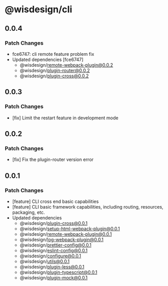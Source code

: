 # @wisdesign/cli

## 0.0.4

### Patch Changes

- fce6747: cli remote feature problem fix
- Updated dependencies [fce6747]
  - @wisdesign/remote-webpack-plugin@0.0.2
  - @wisdesign/plugin-router@0.0.2
  - @wisdesign/plugin-cross@0.0.2

## 0.0.3

### Patch Changes

- [fix] Limit the restart feature in development mode

## 0.0.2

### Patch Changes

- [fix] Fix the plugin-router version error

## 0.0.1

### Patch Changes

- [feature] CLI cross end basic capabilities
- [feature] CLI basic framework capabilities, including routing, resources, packaging, etc.
- Updated dependencies
  - @wisdesign/plugin-cross@0.0.1
  - @wisdesign/setup-html-webpack-plugin@0.0.1
  - @wisdesign/remote-webpack-plugin@0.0.1
  - @wisdesign/log-webpack-plugin@0.0.1
  - @wisdesign/prettier-config@0.0.1
  - @wisdesign/eslint-config@0.0.1
  - @wisdesign/configure@0.0.1
  - @wisdesign/utils@0.0.1
  - @wisdesign/plugin-less@0.0.1
  - @wisdesign/plugin-typescript@0.0.1
  - @wisdesign/plugin-mock@0.0.1
